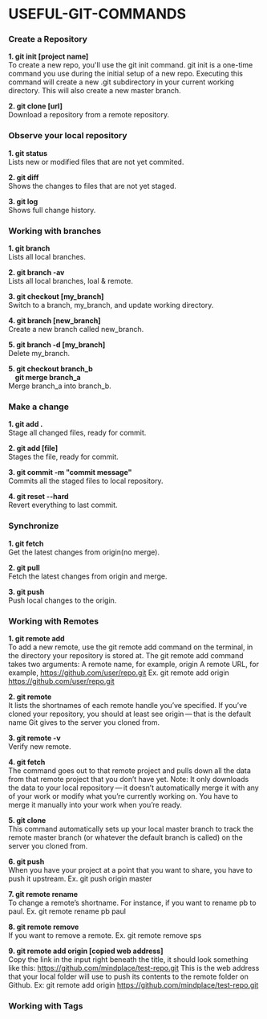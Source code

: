 # USEFUL-GIT-COMMANDS

### **Create a Repository**
**1. git init [project name]**<br />
To create a new repo, you'll use the git init command. git init is a one-time command you use during the initial setup of a new repo. Executing this command will create a new .git subdirectory in your current working directory. This will also create a new master branch.

**2. git clone [url]**<br />
Download a repository from a remote repository.

### **Observe your local repository**
**1. git status**<br />
Lists new or modified files that are not yet commited.

**2. git diff**<br />
Shows the changes to files that are not yet staged.

**3. git log**<br />
Shows full change history.

### **Working with branches**
**1. git branch**<br />
Lists all local branches.

**2. git branch -av**<br />
Lists all local branches, loal & remote.

**3. git checkout [my_branch]**<br />
Switch to a branch, my_branch, and update working directory.

**4. git branch [new_branch]**<br />
Create a new branch called new_branch.

**5. git branch -d [my_branch]**<br />
Delete my_branch.

**5. git checkout branch_b**<br />
**&nbsp; &nbsp; git merge branch_a**<br />
Merge branch_a into branch_b.

### **Make a change**
**1. git add .**<br />
Stage all changed files, ready for commit.

**2. git add [file]**<br />
Stages the file, ready for commit.

**3. git commit -m "commit message"**<br />
Commits all the staged files to local repository.

**4. git reset --hard**<br />
Revert everything to last commit.

### **Synchronize**
**1. git fetch**<br />
Get the latest changes from origin(no merge).

**2. git pull**<br />
Fetch the latest changes from origin and merge.

**3. git push**<br />
Push local changes to the origin.

### **Working with Remotes**
**1. git remote add <remote name> <url>**<br />
To add a new remote, use the git remote add command on the terminal, in the directory your repository is stored at.
The git remote add command takes two arguments:
A remote name, for example, origin
A remote URL, for example, https://github.com/user/repo.git
Ex. git remote add origin https://github.com/user/repo.git

**2. git remote**<br />
It lists the shortnames of each remote handle you’ve specified. If you’ve cloned your repository, you should at least see origin — that is the default name Git gives to the server you cloned from.

**3. git remote -v**<br />
Verify new remote.

**4. git fetch <remote>**<br />
The command goes out to that remote project and pulls down all the data from that remote project that you don’t have yet.
Note: It only downloads the data to your local repository — it doesn’t automatically merge it with any of your work or modify what you’re currently working on. You have to merge it manually into your work when you’re ready.

**5. git clone**<br />
This command automatically sets up your local master branch to track the remote master branch (or whatever the default branch is called) on the server you cloned from.

**6. git push <remote> <branch>**<br />
When you have your project at a point that you want to share, you have to push it upstream.
Ex. git push origin master
  
**7. git remote rename**<br />
To change a remote’s shortname. For instance, if you want to rename pb to paul.
Ex. git remote rename pb paul

**8. git remote remove <remote>**<br />
If you want to remove a remote.
Ex. git remote remove sps

**9. git remote add origin [copied web address]**<br />
Copy the link in the input right beneath the title, it should look something like this: https://github.com/mindplace/test-repo.git This is the web address that your local folder will use to push its contents to the remote folder on Github.
Ex: git remote add origin https://github.com/mindplace/test-repo.git

### **Working with Tags**
